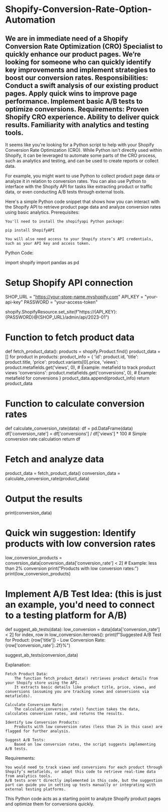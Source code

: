 # Shopify-Conversion-Rate-Option-Automation
We are in immediate need of a Shopify Conversion Rate Optimization (CRO) Specialist to quickly enhance our product pages. We’re looking for someone who can quickly identify key improvements and implement strategies to boost our conversion rates. Responsibilities: Conduct a swift analysis of our existing product pages. Apply quick wins to improve page performance. Implement basic A/B tests to optimize conversions. Requirements: Proven Shopify CRO experience. Ability to deliver quick results. Familiarity with analytics and testing tools.
---
It seems like you're looking for a Python script to help with your Shopify Conversion Rate Optimization (CRO). While Python isn't directly used within Shopify, it can be leveraged to automate some parts of the CRO process, such as analytics and testing, and can be used to create reports or collect data.

For example, you might want to use Python to collect product page data or analyze it in relation to conversion rates. You can also use Python to interface with the Shopify API for tasks like extracting product or traffic data, or even conducting A/B tests through external tools.

Here's a simple Python code snippet that shows how you can interact with the Shopify API to retrieve product page data and analyze conversion rates using basic analytics.
Prerequisites:

    You'll need to install the shopifyapi Python package:

    pip install ShopifyAPI

    You will also need access to your Shopify store’s API credentials, such as your API key and access token.

Python Code:

import shopify
import pandas as pd

# Setup Shopify API connection
SHOP_URL = "https://your-store-name.myshopify.com"
API_KEY = "your-api-key"
PASSWORD = "your-access-token"

shopify.ShopifyResource.set_site(f"https://{API_KEY}:{PASSWORD}@{SHOP_URL}/admin/api/2023-01")

# Function to fetch product data
def fetch_product_data():
    products = shopify.Product.find()
    product_data = []
    for product in products:
        product_info = {
            'id': product.id,
            'title': product.title,
            'price': product.variants[0].price,
            'views': product.metafields.get('views', 0),  # Example: metafield to track product views
            'conversions': product.metafields.get('conversions', 0),  # Example: metafield for conversions
        }
        product_data.append(product_info)
    return product_data

# Function to calculate conversion rates
def calculate_conversion_rate(data):
    df = pd.DataFrame(data)
    df['conversion_rate'] = df['conversions'] / df['views'] * 100  # Simple conversion rate calculation
    return df

# Fetch and analyze data
product_data = fetch_product_data()
conversion_data = calculate_conversion_rate(product_data)

# Output the results
print(conversion_data)

# Quick win suggestion: Identify products with low conversion rates
low_conversion_products = conversion_data[conversion_data['conversion_rate'] < 2]  # Example: less than 2% conversion
print("Products with low conversion rates:")
print(low_conversion_products)

# Implement A/B Test Idea: (this is just an example, you'd need to connect to a testing platform for A/B)
def suggest_ab_tests(data):
    low_conversion = data[data['conversion_rate'] < 2]
    for index, row in low_conversion.iterrows():
        print(f"Suggested A/B Test for Product: {row['title']} - Low Conversion Rate: {row['conversion_rate']:.2f}%")

suggest_ab_tests(conversion_data)

Explanation:

    Fetch Product Data:
        The function fetch_product_data() retrieves product details from your Shopify store using the API.
        It extracts basic details like product title, price, views, and conversions (assuming you are tracking views and conversions via metafields).

    Calculate Conversion Rate:
        The calculate_conversion_rate() function takes the data, calculates conversion rates, and returns the results.

    Identify Low Conversion Products:
        Products with low conversion rates (less than 2% in this case) are flagged for further analysis.

    Suggest A/B Tests:
        Based on low conversion rates, the script suggests implementing A/B tests.

Requirements:

    You would need to track views and conversions for each product through Shopify’s metafields, or adapt this code to retrieve real-time data from analytics tools.
    A/B tests aren't directly implemented in this code, but the suggestion part can guide you in setting up tests manually or integrating with external testing platforms.

This Python code acts as a starting point to analyze Shopify product pages and optimize them for conversions quickly.
